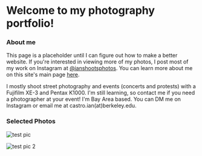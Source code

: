 # Welcome to my photography portfolio!

### About me
This page is a placeholder until I can figure out how to make a better website. If you're interested in viewing more of my photos, I post most of my work on Instagram at [@ianshootsphotos](https://instagram.com/ianshootsphotos). You can learn more about me on this site's main page [here](https://castroian.github.io/).

I mostly shoot street photography and events (concerts and protests) with a Fujifilm XE-3 and Pentax K1000. I'm still learning, so contact me if you need a photographer at your event! I'm Bay Area based. You can DM me on Instagram or email me at castro.ian(at)berkeley.edu.

### Selected Photos

![test pic](./photos/DSCF4908.JPEG)

![test pic 2](./photos/DSCF5227.JPEG)
